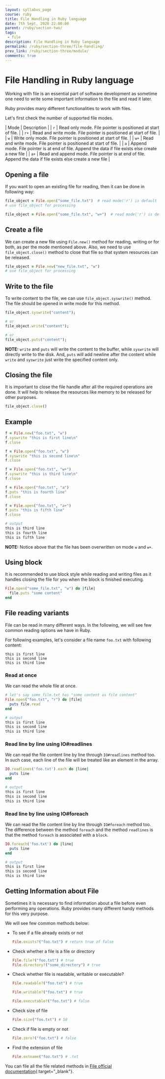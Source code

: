 ```yaml
---
layout: syllabus_page
course: ruby
title: File Handling in Ruby language
date: 7th Sept, 2020 22:00:00
parent: /ruby/section-two/
tags:
 - file
description: File Handling in Ruby language
permalink: /ruby/section-three/file-handling/
prev_link: /ruby/section-three/module/
comments: true
---
```


# File Handling in Ruby language

Working with file is an essential part of software development as sometime one need to write some important information to the file and read it later.

Ruby provides many different functionalities to work with files.

Let's first check the number of supported file modes.

| Mode | Description |
| `r` | Read only mode. File pointer is positioned at start of file. |
| `r+` | Read and write mode. File pointer is positioned at start of file. |
| `w` | Write only mode. File pointer is positioned at start of file. |
| `w+` | Read and write mode. File pointer is positioned at start of file. |
| `a` | Append mode. File pointer is at end of file. Append the data if file exists else create a new file |
| `a+` | Read and append mode. File pointer is at end of file. Append the data if file exists else create a new file |

## Opening a file

If you want to open an existing file for reading, then it can be done in following way:

```ruby
file_object = File.open("some_file.txt")  # read mode('r') is default
# use file_object for processing

file_object = File.open("some_file.txt", "w+")  # read mode('r') is default
```

## Create a file

We can create a new file using `File.new()` method for reading, writing or for both, as per the mode mentioned above.
Also, we need to use `file_object.close()` method to close that file so that system resources can be released.

```ruby
file_object = File.new("new_file.txt", "w")
# use file_object for processing
```

## Write to the file

To write content to the file, we can use `file_object.syswrite()` method. The file should be opened in write mode for this method.

```ruby
file_object.syswrite("content");

# or
file_object.write("content");

# or
file_object.puts("content");
```

__NOTE:__ `write` and `puts` will write the content to the buffer, while `syswrite` will directly write to the disk. And, `puts` will add newline after the content while `write` and `syswrite` just write the specified content only.

## Closing the file

It is important to close the file handle after all the required operations are done. It will help to release the resources like memory to be released for other purposes.

```ruby
file_object.close()
```

## Example

```ruby
f = File.new("foo.txt", "w")
f.syswrite "this is first line\n"
f.close

f = File.open("foo.txt", "w")
f.syswrite "this is second line\n"
f.close

f = File.open("foo.txt", "w+")
f.syswrite "this is third line\n"
f.close

f = File.open("foo.txt", "a")
f.puts "this is fourth line"
f.close

f = File.open("foo.txt", "a+")
f.puts "this is fifth line"
f.close

# output
this is third line
this is fourth line
this is fifth line
```

__NOTE:__ Notice above that the file has been overwritten on mode `w` and `w+`.

## Using block

It is recommended to use block style while reading and writing files as it handles closing the file for you when the block is finished executing.

```ruby
File.open("some_file.txt", "w") do |file|
  file.puts "some content"
end
```

## File reading variants

File can be read in many different ways. In the following, we will see few common reading options we have in Ruby.

For following examples, let's consider a file name `foo.txt` with following content:

```text
this is first line
this is second line
this is third line
```

### Read at once

We can read the whole file at once.

```ruby
# let's say some_file.txt has "some content as file content"
File.open("foo.txt", "r") do |file|
  puts file.read
end

# output
this is first line
this is second line
this is third line
```

### Read line by line using IO#readlines

We can read the file content line by line through `IO#readlines` method too. In such case, each line of the file will be treated like an element in the array.

```ruby
IO.readlines('foo.txt').each do |line|
  puts line
end

# output
this is first line
this is second line
this is third line
```

### Read line by line using IO#foreach

We can read the file content line by line through `IO#foreach` method too. The difference between the method `foreach` and the method `readlines` is that the method `foreach` is associated with a `block`.

```ruby
IO.foreach('foo.txt') do |line|
  puts line
end

# output
this is first line
this is second line
this is third line
```

## Getting Information about File

Sometimes it is necessary to find information about a file before even performing any operations.
Ruby provides many different handy methods for this very purpose.

We will see few common methods below:

- To see if a file already exists or not

  ```ruby
  File.exists?("foo.txt") # return true of false
  ```

- Check whether a file is a file or directory

  ```ruby
  File.file?("foo.txt") # true
  File.directory?("some_directory") # true
  ```

- Check whether file is readable, writable or executable?

  ```ruby
  File.readable?("foo.txt") # true

  File.writable?("foo.txt") # true

  File.executable?("foo.txt") # false
  ```

- Check size of file

  ```ruby
  File.size("foo.txt") # 58
  ```

- Check if file is empty or not

  ```ruby
  File.zero?("foo.txt") # false
  ```

- Find the extension of file

  ```ruby
  File.extname("foo.txt") # .txt
  ```

You can file all the file related methods in [File official documentation](https://ruby-doc.org/core-2.7.1/File.html){:target="_blank"}.
